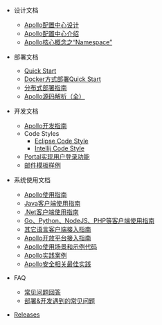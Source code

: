 - 设计文档

  - [Apollo配置中心设计](zh/设计文档/Apollo配置中心设计.md)
  - [Apollo配置中心介绍](zh/设计文档/Apollo配置中心介绍.md)
  - [Apollo核心概念之“Namespace”](zh/设计文档/Apollo核心概念之“Namespace”.md)

- 部署文档
  - [Quick Start](zh/部署文档/Quick-Start.md)
  - [Docker方式部署Quick Start](zh/部署文档/Apollo-Quick-Start-Docker部署.md)
  - [分布式部署指南](zh/部署文档/分布式部署指南.md)
  - [Apollo源码解析（全）](http://www.iocoder.cn/categories/Apollo/)

- 开发文档
  - [Apollo开发指南](zh/开发文档/Apollo开发指南.md)
  - Code Styles
    - [Eclipse Code Style](https://github.com/ctripcorp/apollo/blob/master/apollo-buildtools/style/eclipse-java-google-style.xml)
    - [Intellij Code Style](https://github.com/ctripcorp/apollo/blob/master/apollo-buildtools/style/intellij-java-google-style.xml)
  - [Portal实现用户登录功能](zh/开发文档/Portal-实现用户登录功能.md)
  - [邮件模板样例](zh/开发文档/邮件模板样例.md)

* 系统使用文档
    * [Apollo使用指南](zh/系统使用文档/Apollo使用指南.md)
    * [Java客户端使用指南](zh/系统使用文档/Java客户端使用指南.md)
    * [.Net客户端使用指南](zh/系统使用文档/.Net客户端使用指南.md)
    * [Go、Python、NodeJS、PHP等客户端使用指南](zh/系统使用文档/Go、Python、NodeJS、PHP等客户端使用指南.md)
    * [其它语言客户端接入指南](zh/系统使用文档/其它语言客户端接入指南.md)
    * [Apollo开放平台接入指南](zh/系统使用文档/Apollo开放平台.md)
    * [Apollo使用场景和示例代码](https://github.com/ctripcorp/apollo-use-cases)
    * [Apollo实践案例](zh/系统使用文档/Apollo-实践案例.md)
    * [Apollo安全相关最佳实践](zh/系统使用文档/Apollo使用指南?id=_71-安全相关)

* FAQ
    * [常见问题回答](zh/FAQ/FAQ.md)
    * [部署&开发遇到的常见问题](zh/FAQ/部署&开发遇到的常见问题.md)

- [Releases](https://github.com/ctripcorp/apollo/releases)